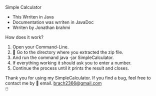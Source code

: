 Simple Calculator  

- This Wrriten in Java
- Documentation was wrriten in JavaDoc
- Wrriten by Jonathan brahmi

How does it work?

1. Open your Command-Line.
2. 📁 Go to the directory where you extracted the zip file.
3. And run the command java -jar SimpleCalculator.
4. If everything working it should ask you to enter a number.
5. Continue the process until it prints the result and closes.

Thank you for using my SimpleCalculator. 
If you find a bug, feel free to contact me by 📧 email. brach2366@gmail.com
<br>
🖱️
